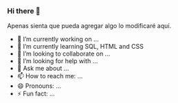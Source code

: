 ### Hi there 👋

<!--
**mercer2511/mercer2511** is a ✨ _special_ ✨ repository because its `README.md` (this file) appears on your GitHub profile.
-->
Apenas sienta que pueda agregar algo lo modificaré aquí.

- 🔭 I’m currently working on ...
- 🌱 I’m currently learning SQL, HTML and CSS
- 👯 I’m looking to collaborate on ...
- 🤔 I’m looking for help with ...
- 💬 Ask me about ...
- 📫 How to reach me: ...
- 😄 Pronouns: ...
- ⚡ Fun fact: ...



